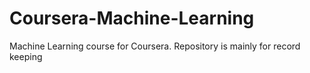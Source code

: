 # Coursera-Machine-Learning
Machine Learning course for Coursera. Repository is mainly for record keeping
